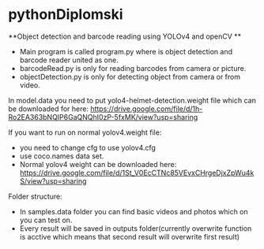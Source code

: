 # pythonDiplomski

**Object detection and barcode reading using YOLOv4 and openCV **

- Main program is called program.py where is object detection and barcode reader united as one.
- barcodeRead.py is only for reading barcodes from camera or picture.
- objectDetection.py is only for detecting object from camera or from video.

In model.data you need to put yolo4-helmet-detection.weight file which can be downloaded for here:
https://drive.google.com/file/d/1h-Ro2EA363bNQIP6GaQNQhI0zP-5fxMK/view?usp=sharing

If you want to run on normal yolov4.weight file: 
- you need to change cfg to use yolov4.cfg
- use coco.names data set.
- Normal yolov4 weight can be downloaded here: https://drive.google.com/file/d/1St_V0EcCTNc85VEvxCHrgeDjxZpWu4kS/view?usp=sharing 

Folder structure:
 - In samples.data folder you can find basic videos and photos which on you can test on.
 - Every result will be saved in outputs folder(currently overwrite function is acctive which means that second result will overwrite first result)
